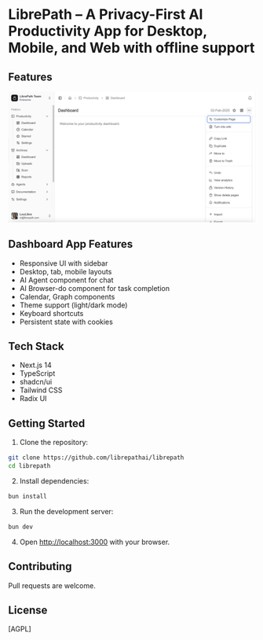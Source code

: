 # LibrePath – A Privacy-First AI Productivity App for Desktop, Mobile, and Web with offline support

## Features

![LibrePath Dashboard](/screenshot-dashboard.jpg)

## Dashboard App Features
-  Responsive UI with sidebar
-  Desktop, tab, mobile layouts
-  AI Agent component for chat
-  AI Browser-do component for task completion 
-  Calendar, Graph components
-  Theme support (light/dark mode)
-  Keyboard shortcuts
-  Persistent state with cookies

## Tech Stack

- Next.js 14
- TypeScript
- shadcn/ui
- Tailwind CSS
- Radix UI

## Getting Started

1. Clone the repository:

```bash
git clone https://github.com/librepathai/librepath
cd librepath
```

2. Install dependencies:

```bash
bun install
```

3. Run the development server:

```bash
bun dev
```

4. Open [http://localhost:3000](http://localhost:3000) with your browser.

## Contributing

Pull requests are welcome.

## License

[AGPL]
